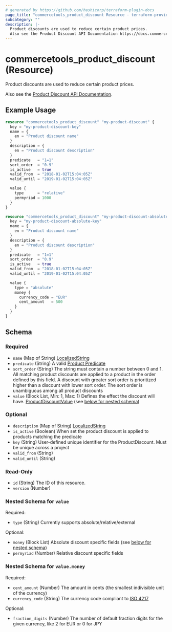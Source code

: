 ```yaml
---
# generated by https://github.com/hashicorp/terraform-plugin-docs
page_title: "commercetools_product_discount Resource - terraform-provider-commercetools"
subcategory: ""
description: |-
  Product discounts are used to reduce certain product prices.
  Also see the Product Discount API Documentation https://docs.commercetools.com/api/projects/productDiscounts.
---
```


# commercetools_product_discount (Resource)

Product discounts are used to reduce certain product prices.

Also see the [Product Discount API Documentation](https://docs.commercetools.com/api/projects/productDiscounts).

## Example Usage

```terraform
resource "commercetools_product_discount" "my-product-discount" {
  key = "my-product-discount-key"
  name = {
    en = "Product discount name"
  }
  description = {
    en = "Product discount description"
  }
  predicate   = "1=1"
  sort_order  = "0.9"
  is_active   = true
  valid_from  = "2018-01-02T15:04:05Z"
  valid_until = "2019-01-02T15:04:05Z"

  value {
    type      = "relative"
    permyriad = 1000
  }
}

resource "commercetools_product_discount" "my-product-discount-absolute" {
  key = "my-product-discount-absolute-key"
  name = {
    en = "Product discount name"
  }
  description = {
    en = "Product discount description"
  }
  predicate   = "1=1"
  sort_order  = "0.9"
  is_active   = true
  valid_from  = "2018-01-02T15:04:05Z"
  valid_until = "2019-01-02T15:04:05Z"

  value {
    type = "absolute"
    money {
      currency_code = "EUR"
      cent_amount   = 500
    }
  }
}
```

<!-- schema generated by tfplugindocs -->
## Schema

### Required

- `name` (Map of String) [LocalizedString](https://docs.commercetools.com/api/types#localizedstring)
- `predicate` (String) A valid [Product Predicate](https://docs.commercetools.com/api/projects/predicates#product-predicates)
- `sort_order` (String) The string must contain a number between 0 and 1. All matching product discounts are applied to a product in the order defined by this field. A discount with greater sort order is prioritized higher than a discount with lower sort order. The sort order is unambiguous among all product discounts
- `value` (Block List, Min: 1, Max: 1) Defines the effect the discount will have. [ProductDiscountValue](https://docs.commercetools.com/api/projects/productDiscounts#productdiscountvalue) (see [below for nested schema](#nestedblock--value))

### Optional

- `description` (Map of String) [LocalizedString](https://docs.commercetools.com/api/types#localizedstring)
- `is_active` (Boolean) When set the product discount is applied to products matching the predicate
- `key` (String) User-defined unique identifier for the ProductDiscount. Must be unique across a project
- `valid_from` (String)
- `valid_until` (String)

### Read-Only

- `id` (String) The ID of this resource.
- `version` (Number)

<a id="nestedblock--value"></a>
### Nested Schema for `value`

Required:

- `type` (String) Currently supports absolute/relative/external

Optional:

- `money` (Block List) Absolute discount specific fields (see [below for nested schema](#nestedblock--value--money))
- `permyriad` (Number) Relative discount specific fields

<a id="nestedblock--value--money"></a>
### Nested Schema for `value.money`

Required:

- `cent_amount` (Number) The amount in cents (the smallest indivisible unit of the currency)
- `currency_code` (String) The currency code compliant to [ISO 4217](https://en.wikipedia.org/wiki/ISO_4217)

Optional:

- `fraction_digits` (Number) The number of default fraction digits for the given currency, like 2 for EUR or 0 for JPY


